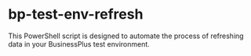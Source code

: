 # bp-test-env-refresh
This PowerShell script is designed to automate the process of refreshing data in your BusinessPlus test environment.

